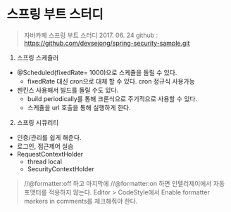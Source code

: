 스프링 부트 스터디
=============================

> 자바카페
> 스프링 부트 스터디
> 2017. 06. 24
> github : https://github.com/devsejong/spring-security-sample.git

1. 스프링 스케쥴러
  - @Scheduled(fixedRate= 1000)으로 스케쥴을 돌릴 수 있다.
    + fixedRate 대신 cron으로 대체 할 수 있다. cron 정규식 사용가능
  - 젠킨스 사용해서 빌드를 돌릴 수도 있다.
    + build periodically를 통해 크론식으로 주기적으로 사용할 수 있다.
    + 스케쥴을 url 호출을 통해 실행하게 한다.
2. 스프링 시큐리티
  - 인증/관리를 쉽게 해준다.
  - 로그인, 접근제어 실습
  - RequestContextHolder
    + thread local
    + SecurityContextHolder

  > //@formatter:off 하고 마지막에 //@formatter:on 하면 인텔리제이에서 자동 포맷터를 적용하지 않는다.
  > Editor > CodeStyle에서 Enable formatter markers in comments를 체크해줘야 한다.
